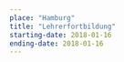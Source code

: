 ```yaml
---
place: "Hamburg"
title: "Lehrerfortbildung"
starting-date: 2018-01-16
ending-date: 2018-01-16
---
```

